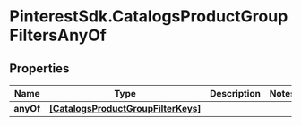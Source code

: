 # PinterestSdk.CatalogsProductGroupFiltersAnyOf

## Properties

Name | Type | Description | Notes
------------ | ------------- | ------------- | -------------
**anyOf** | [**[CatalogsProductGroupFilterKeys]**](CatalogsProductGroupFilterKeys.md) |  | 


